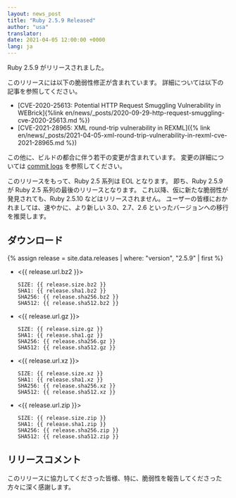 ```yaml
---
layout: news_post
title: "Ruby 2.5.9 Released"
author: "usa"
translator:
date: 2021-04-05 12:00:00 +0000
lang: ja
---
```


Ruby 2.5.9 がリリースされました。

このリリースには以下の脆弱性修正が含まれています。
詳細については以下の記事を参照してください。

* [CVE-2020-25613: Potential HTTP Request Smuggling Vulnerability in WEBrick]{%link en/news/_posts/2020-09-29-http-request-smuggling-cve-2020-25613.md %})
* [CVE-2021-28965: XML round-trip vulnerability in REXML]({% link en/news/_posts/2021-04-05-xml-round-trip-vulnerability-in-rexml-cve-2021-28965.md %})

この他に、ビルドの都合に伴う若干の変更が含まれています。
変更の詳細については [commit logs](https://github.com/ruby/ruby/compare/v2_5_8...v2_5_9) を参照してください。

このリリースをもって、Ruby 2.5 系列は EOL となります。
即ち、Ruby 2.5.9 が Ruby 2.5 系列の最後のリリースとなります。
これ以降、仮に新たな脆弱性が発見されても、Ruby 2.5.10 などはリリースされません。
ユーザーの皆様におかれましては、速やかに、より新しい 3.0、2.7、2.6 といったバージョンへの移行を推奨します。

## ダウンロード

{% assign release = site.data.releases | where: "version", "2.5.9" | first %}

* <{{ release.url.bz2 }}>

      SIZE: {{ release.size.bz2 }}
      SHA1: {{ release.sha1.bz2 }}
      SHA256: {{ release.sha256.bz2 }}
      SHA512: {{ release.sha512.bz2 }}

* <{{ release.url.gz }}>

      SIZE: {{ release.size.gz }}
      SHA1: {{ release.sha1.gz }}
      SHA256: {{ release.sha256.gz }}
      SHA512: {{ release.sha512.gz }}

* <{{ release.url.xz }}>

      SIZE: {{ release.size.xz }}
      SHA1: {{ release.sha1.xz }}
      SHA256: {{ release.sha256.xz }}
      SHA512: {{ release.sha512.xz }}

* <{{ release.url.zip }}>

      SIZE: {{ release.size.zip }}
      SHA1: {{ release.sha1.zip }}
      SHA256: {{ release.sha256.zip }}
      SHA512: {{ release.sha512.zip }}

## リリースコメント

このリリースに協力してくださった皆様、特に、脆弱性を報告してくださった方々に深く感謝します。
